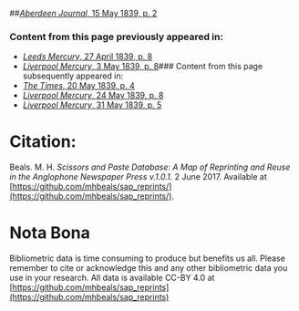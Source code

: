 ##[*Aberdeen Journal*, 15 May 1839, p. 2](https://mhbeals.github.io/sap_html/Aberdeen-Journal/Aberdeen-Journal-15-May-1839-p-2)

### Content from this page previously appeared in:
+ [*Leeds Mercury*, 27 April 1839, p. 8](https://mhbeals.github.io/sap_html/Leeds-Mercury/Leeds-Mercury-27-April-1839-p-8)
+ [*Liverpool Mercury*, 3 May 1839, p. 8](https://mhbeals.github.io/sap_html/Liverpool-Mercury/Liverpool-Mercury-3-May-1839-p-8)### Content from this page subsequently appeared in:
+ [*The Times*, 20 May 1839, p. 4](https://mhbeals.github.io/sap_html/The-Times/The-Times-20-May-1839-p-4)
+ [*Liverpool Mercury*, 24 May 1839, p. 8](https://mhbeals.github.io/sap_html/Liverpool-Mercury/Liverpool-Mercury-24-May-1839-p-8)
+ [*Liverpool Mercury*, 31 May 1839, p. 5](https://mhbeals.github.io/sap_html/Liverpool-Mercury/Liverpool-Mercury-31-May-1839-p-5)
                    
# Citation: 

Beals. M. H. *Scissors and Paste Database: A Map of Reprinting and Reuse in the Anglophone Newspaper Press v.1.0.1.* 2 June 2017. Available at [https://github.com/mhbeals/sap_reprints/](https://github.com/mhbeals/sap_reprints/). 
                    
# Nota Bona

Bibliometric data is time consuming to produce but benefits us all. Please remember to cite or acknowledge this and any other bibliometric data you use in your research. All data is available CC-BY 4.0 at [https://github.com/mhbeals/sap_reprints](https://github.com/mhbeals/sap_reprints)